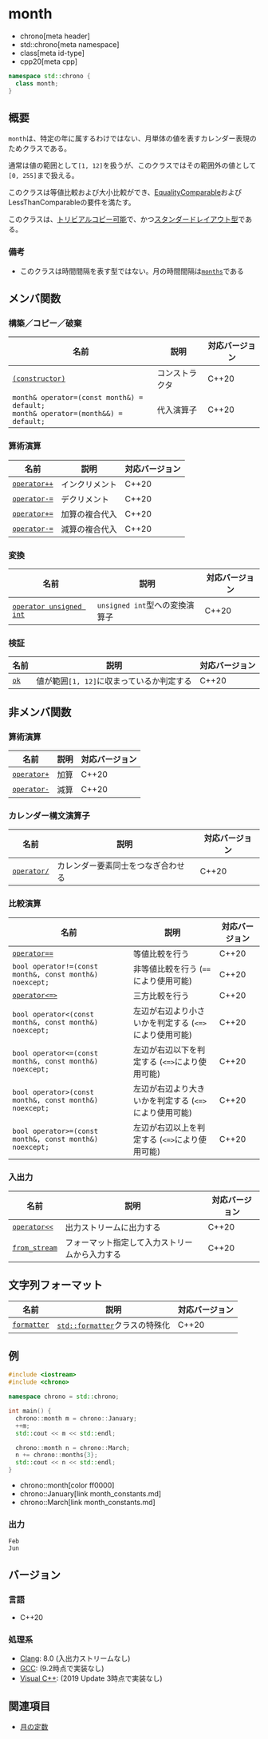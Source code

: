 # month
* chrono[meta header]
* std::chrono[meta namespace]
* class[meta id-type]
* cpp20[meta cpp]

```cpp
namespace std::chrono {
  class month;
}
```

## 概要
`month`は、特定の年に属するわけではない、月単体の値を表すカレンダー表現のためクラスである。

通常は値の範囲として`[1, 12]`を扱うが、このクラスではその範囲外の値として`[0, 255]`まで扱える。

このクラスは等値比較および大小比較ができ、[EqualityComparable](/reference/concepts/equality_comparable.md)およびLessThanComparableの要件を満たす。

このクラスは、[トリビアルコピー可能](/reference/type_traits/is_trivially_copyable.md)で、かつ[スタンダードレイアウト型](/reference/type_traits/is_standard_layout.md)である。


### 備考
- このクラスは時間間隔を表す型ではない。月の時間間隔は[`months`](duration_aliases.md)である


## メンバ関数
### 構築／コピー／破棄

| 名前 | 説明 | 対応バージョン |
|------|------|----------------|
| [`(constructor)`](month/op_constructor.md) | コンストラクタ | C++20 |
| `month& operator=(const month&) = default;`<br/> `month& operator=(month&&) = default;` | 代入演算子 | C++20 |


### 算術演算

| 名前 | 説明 | 対応バージョン |
|------|------|----------------|
| [`operator++`](month/op_increment.md)    | インクリメント | C++20 |
| [`operator-=`](month/op_decrement.md)    | デクリメント   | C++20 |
| [`operator+=`](month/op_plus_assign.md)  | 加算の複合代入 | C++20 |
| [`operator-=`](month/op_minus_assign.md) | 減算の複合代入 | C++20 |


### 変換

| 名前 | 説明 | 対応バージョン |
|------|------|----------------|
| [`operator unsigned int`](month/op_unsigned_int.md) | `unsigned int`型への変換演算子 | C++20 |


### 検証

| 名前 | 説明 | 対応バージョン |
|------|------|----------------|
| [`ok`](month/ok.md) | 値が範囲`[1, 12]`に収まっているか判定する | C++20 |


## 非メンバ関数
### 算術演算

| 名前 | 説明 | 対応バージョン |
|------|------|----------------|
| [`operator+`](month/op_plus.md)  | 加算 | C++20 |
| [`operator-`](month/op_minus.md) | 減算 | C++20 |


### カレンダー構文演算子

| 名前 | 説明 | 対応バージョン |
|------|------|----------------|
| [`operator/`](month/op_append.md) | カレンダー要素同士をつなぎ合わせる | C++20 |


### 比較演算

| 名前 | 説明 | 対応バージョン |
|------|------|----------------|
| [`operator==`](month/op_equal.md)         | 等値比較を行う | C++20 |
| `bool operator!=(const month&, const month&) noexcept;` | 非等値比較を行う (`==`により使用可能) | C++20 |
| [`operator<=>`](month/op_compare_3way.md) | 三方比較を行う | C++20 |
| `bool operator<(const month&, const month&) noexcept;` | 左辺が右辺より小さいかを判定する (`<=>`により使用可能) | C++20 |
| `bool operator<=(const month&, const month&) noexcept;` | 左辺が右辺以下を判定する (`<=>`により使用可能) | C++20 |
| `bool operator>(const month&, const month&) noexcept;` | 左辺が右辺より大きいかを判定する (`<=>`により使用可能) | C++20 |
| `bool operator>=(const month&, const month&) noexcept;` | 左辺が右辺以上を判定する (`<=>`により使用可能) | C++20 |


### 入出力

| 名前 | 説明 | 対応バージョン |
|------|------|----------------|
| [`operator<<`](month/op_ostream.md)   | 出力ストリームに出力する | C++20 |
| [`from_stream`](month/from_stream.md) | フォーマット指定して入力ストリームから入力する | C++20 |


## 文字列フォーマット

| 名前 | 説明 | 対応バージョン |
|------|------|----------------|
| [`formatter`](month/formatter.md) | [`std::formatter`](/reference/format/formatter.md)クラスの特殊化 | C++20 |


## 例
```cpp example
#include <iostream>
#include <chrono>

namespace chrono = std::chrono;

int main() {
  chrono::month m = chrono::January;
  ++m;
  std::cout << m << std::endl;

  chrono::month n = chrono::March;
  n += chrono::months{3};
  std::cout << n << std::endl;
}
```
* chrono::month[color ff0000]
* chrono::January[link month_constants.md]
* chrono::March[link month_constants.md]

### 出力
```
Feb
Jun
```

## バージョン
### 言語
- C++20

### 処理系
- [Clang](/implementation.md#clang): 8.0 (入出力ストリームなし)
- [GCC](/implementation.md#gcc): (9.2時点で実装なし)
- [Visual C++](/implementation.md#visual_cpp): (2019 Update 3時点で実装なし)


## 関連項目
- [月の定数](month_constants.md)
